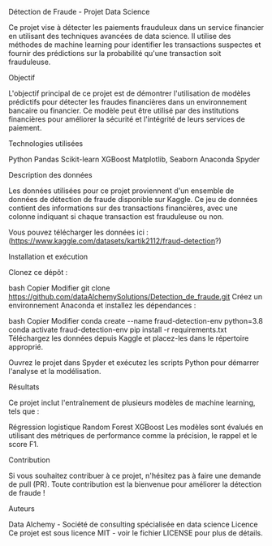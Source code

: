 Détection de Fraude - Projet Data Science

Ce projet vise à détecter les paiements frauduleux dans un service financier en utilisant des techniques avancées de data science. Il utilise des méthodes de machine learning pour identifier les transactions suspectes et fournir des prédictions sur la probabilité qu'une transaction soit frauduleuse.

Objectif

L'objectif principal de ce projet est de démontrer l'utilisation de modèles prédictifs pour détecter les fraudes financières dans un environnement bancaire ou financier. Ce modèle peut être utilisé par des institutions financières pour améliorer la sécurité et l'intégrité de leurs services de paiement.

Technologies utilisées

Python
Pandas
Scikit-learn
XGBoost
Matplotlib, Seaborn
Anaconda
Spyder


Description des données

Les données utilisées pour ce projet proviennent d'un ensemble de données de détection de fraude disponible sur Kaggle. Ce jeu de données contient des informations sur des transactions financières, avec une colonne indiquant si chaque transaction est frauduleuse ou non.

Vous pouvez télécharger les données ici : (https://www.kaggle.com/datasets/kartik2112/fraud-detection?)

Installation et exécution

Clonez ce dépôt :

bash
Copier
Modifier
git clone https://github.com/dataAlchemySolutions/Detection_de_fraude.git
Créez un environnement Anaconda et installez les dépendances :

bash
Copier
Modifier
conda create --name fraud-detection-env python=3.8
conda activate fraud-detection-env
pip install -r requirements.txt
Téléchargez les données depuis Kaggle et placez-les dans le répertoire approprié.

Ouvrez le projet dans Spyder et exécutez les scripts Python pour démarrer l'analyse et la modélisation.

Résultats

Ce projet inclut l'entraînement de plusieurs modèles de machine learning, tels que :

Régression logistique
Random Forest
XGBoost
Les modèles sont évalués en utilisant des métriques de performance comme la précision, le rappel et le score F1.

Contribution

Si vous souhaitez contribuer à ce projet, n'hésitez pas à faire une demande de pull (PR). Toute contribution est la bienvenue pour améliorer la détection de fraude !

Auteurs

Data Alchemy - Société de consulting spécialisée en data science
Licence
Ce projet est sous licence MIT - voir le fichier LICENSE pour plus de détails.
